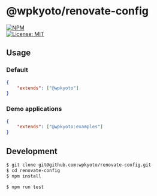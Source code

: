 # @wpkyoto/renovate-config

[![NPM](https://nodei.co/npm/@wpkyoto/renovate-config.png?downloads=true&downloadRank=true&stars=true)](https://nodei.co/npm/@wpkyoto/renovate-config/)  
[![License: MIT](https://img.shields.io/badge/License-MIT-yellow.svg)](https://opensource.org/licenses/MIT)

## Usage

### Default

```json
{
    "extends": ["@wpkyoto"]
}
```


### Demo applications

```json
{
    "extends": ["@wpkyoto:examples"]
}
```

## Development


```bash
$ git clone git@github.com:wpkyoto/renovate-config.git
$ cd renovate-config
$ npm install

$ npm run test
```